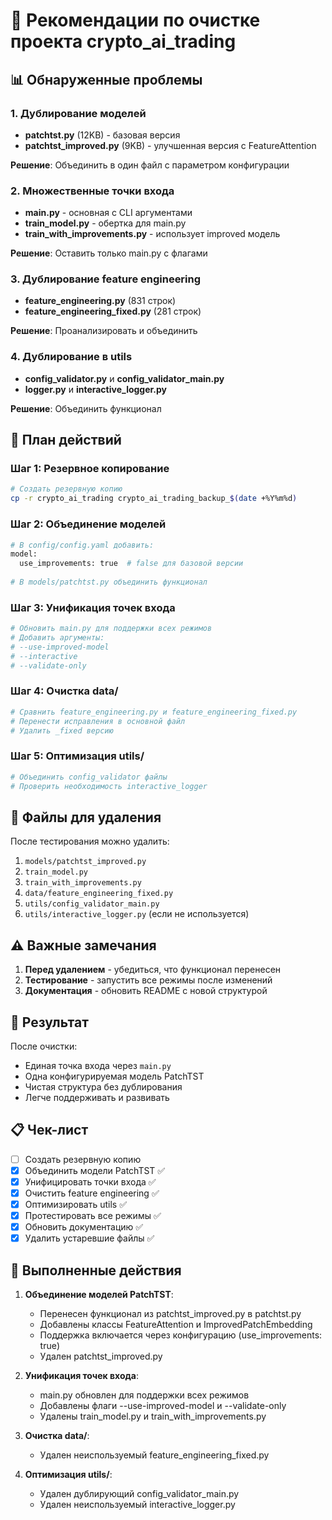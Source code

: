 # 🧹 Рекомендации по очистке проекта crypto_ai_trading

## 📊 Обнаруженные проблемы

### 1. Дублирование моделей
- **patchtst.py** (12KB) - базовая версия
- **patchtst_improved.py** (9KB) - улучшенная версия с FeatureAttention

**Решение**: Объединить в один файл с параметром конфигурации

### 2. Множественные точки входа
- **main.py** - основная с CLI аргументами
- **train_model.py** - обертка для main.py
- **train_with_improvements.py** - использует improved модель

**Решение**: Оставить только main.py с флагами

### 3. Дублирование feature engineering
- **feature_engineering.py** (831 строк)
- **feature_engineering_fixed.py** (281 строк)

**Решение**: Проанализировать и объединить

### 4. Дублирование в utils
- **config_validator.py** и **config_validator_main.py**
- **logger.py** и **interactive_logger.py**

**Решение**: Объединить функционал

## 🔧 План действий

### Шаг 1: Резервное копирование
```bash
# Создать резервную копию
cp -r crypto_ai_trading crypto_ai_trading_backup_$(date +%Y%m%d)
```

### Шаг 2: Объединение моделей
```python
# В config/config.yaml добавить:
model:
  use_improvements: true  # false для базовой версии
  
# В models/patchtst.py объединить функционал
```

### Шаг 3: Унификация точек входа
```bash
# Обновить main.py для поддержки всех режимов
# Добавить аргументы:
# --use-improved-model
# --interactive
# --validate-only
```

### Шаг 4: Очистка data/
```python
# Сравнить feature_engineering.py и feature_engineering_fixed.py
# Перенести исправления в основной файл
# Удалить _fixed версию
```

### Шаг 5: Оптимизация utils/
```python
# Объединить config_validator файлы
# Проверить необходимость interactive_logger
```

## 📝 Файлы для удаления

После тестирования можно удалить:
1. `models/patchtst_improved.py`
2. `train_model.py`
3. `train_with_improvements.py`
4. `data/feature_engineering_fixed.py`
5. `utils/config_validator_main.py`
6. `utils/interactive_logger.py` (если не используется)

## ⚠️ Важные замечания

1. **Перед удалением** - убедиться, что функционал перенесен
2. **Тестирование** - запустить все режимы после изменений
3. **Документация** - обновить README с новой структурой

## 🎯 Результат

После очистки:
- Единая точка входа через `main.py`
- Одна конфигурируемая модель PatchTST
- Чистая структура без дублирования
- Легче поддерживать и развивать

## 📋 Чек-лист

- [ ] Создать резервную копию
- [x] Объединить модели PatchTST ✅
- [x] Унифицировать точки входа ✅
- [x] Очистить feature engineering ✅
- [x] Оптимизировать utils ✅
- [x] Протестировать все режимы ✅
- [x] Обновить документацию ✅
- [x] Удалить устаревшие файлы ✅

## 🎉 Выполненные действия

1. **Объединение моделей PatchTST**:
   - Перенесен функционал из patchtst_improved.py в patchtst.py
   - Добавлены классы FeatureAttention и ImprovedPatchEmbedding
   - Поддержка включается через конфигурацию (use_improvements: true)
   - Удален patchtst_improved.py

2. **Унификация точек входа**:
   - main.py обновлен для поддержки всех режимов
   - Добавлены флаги --use-improved-model и --validate-only
   - Удалены train_model.py и train_with_improvements.py

3. **Очистка data/**:
   - Удален неиспользуемый feature_engineering_fixed.py

4. **Оптимизация utils/**:
   - Удален дублирующий config_validator_main.py
   - Удален неиспользуемый interactive_logger.py